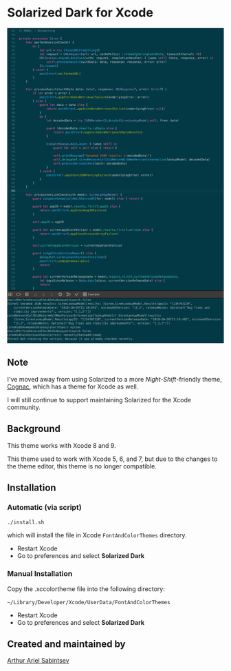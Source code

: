 Solarized Dark for Xcode
========================

![Solarized Dark Screen Shot](https://github.com/ArtSabintsev/Solarized-Dark-for-Xcode/blob/master/solarizedDark.png?raw=true "Solarized Dark Screenshot")

## Note

I've moved away from using Solarized to a more _Night-Shift_-friendly theme, [Cognac](https://github.com/ArtSabintsev/Cognac), which has a theme for Xcode as well.

I will still continue to support maintaining Solarized for the Xcode community.

## Background
This theme works with Xcode 8 and 9.

This theme used to work with Xcode 5, 6, and 7, but due to the changes to the theme editor, this theme is no longer compatible.

## Installation

### Automatic (via script)
```
./install.sh
```

which will install the file in Xcode `FontAndColorThemes` directory.

- Restart Xcode
- Go to preferences and select **Solarized Dark**

### Manual Installation
Copy the .xccolortheme file into the following directory:

```
~/Library/Developer/Xcode/UserData/FontAndColorThemes
```

- Restart Xcode
- Go to preferences and select **Solarized Dark**

## Created and maintained by
[Arthur Ariel Sabintsev](http://www.sabintsev.com)
